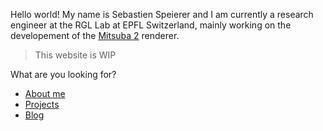 Hello world! My name is Sebastien Speierer and I am currently a research engineer at the RGL Lab at EPFL Switzerland, mainly working on the developement of the [Mitsuba 2](https://github.com/mitsuba-renderer/mitsuba2/) renderer.

> This website is WIP

What are you looking for?

- [About me](about.md)
- [Projects](projects.md)
- [Blog](post_01.md)
